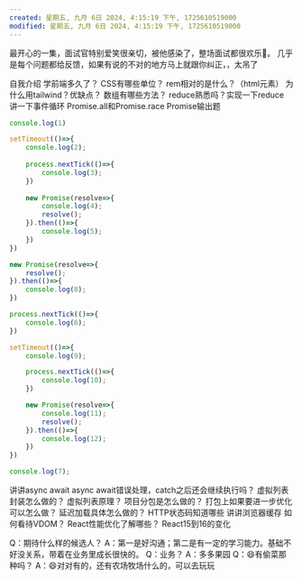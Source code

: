 ```yaml
---
created: 星期五, 九月 6日 2024, 4:15:19 下午, 1725610519000
modified: 星期五, 九月 6日 2024, 4:15:19 下午, 1725610519000
---
```


最开心的一集，面试官特别爱笑很亲切，被他感染了，整场面试都很欢乐🤣。
几乎是每个问题都给反馈，如果有说的不对的地方马上就跟你纠正，，太吊了

自我介绍
学前端多久了？
CSS有哪些单位？
rem相对的是什么？（html元素）
为什么用tailwind？优缺点？
数组有哪些方法？
reduce熟悉吗？实现一下reduce
讲一下事件循环
Promise.all和Promise.race
Promise输出题
```js
console.log(1)

setTimeout(()=>{
	console.log(2);
	
	process.nextTick(()=>{
		console.log(3);
	})
	
	new Promise(resolve=>{
		console.log(4);
        resolve();
	}).then(()=>{
		console.log(5);
	})
})

new Promise(resolve=>{
	resolve();
}).then(()=>{
	console.log(8);
})

process.nextTick(()=>{
	console.log(6);
})

setTimeout(()=>{
    console.log(9);

	process.nextTick(()=>{
		console.log(10);
	})

	new Promise(resolve=>{
        console.log(11);
		resolve();
	}).then(()=>{
		console.log(12);
	})
})

console.log(7);
```
讲讲async await
async await错误处理，catch之后还会继续执行吗？
虚拟列表封装怎么做的？
虚拟列表原理？
项目分包是怎么做的？
打包上如果要进一步优化可以怎么做？
延迟加载具体怎么做的？
HTTP状态码知道哪些
讲讲浏览器缓存
如何看待VDOM？
React性能优化了解哪些？
React15到16的变化



Q：期待什么样的候选人？
A：第一是好沟通；第二是有一定的学习能力。基础不好没关系，带着在业务里成长很快的。
Q：业务？
A：多多果园
Q：😄有偷菜那种吗？
A：😄对对有的，还有农场牧场什么的，可以去玩玩

